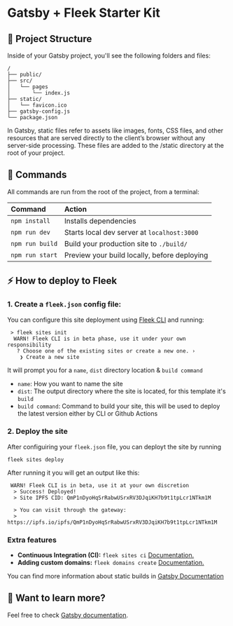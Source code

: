 # Gatsby + Fleek Starter Kit



## 🚀 Project Structure

Inside of your Gatsby project, you'll see the following folders and files:

```
/
├── public/
├── src/
│   └── pages
│       └── index.js
├── static/
│   └── favicon.ico
├── gatsby-config.js
└── package.json
```

In Gatsby, static files refer to assets like images, fonts, CSS files, and other resources that are served directly to the client’s browser without any server-side processing. These files are added to the /static directory at the root of your project.

## 🧞 Commands

All commands are run from the root of the project, from a terminal:

| Command         | Action                                       |
| :-------------- | :------------------------------------------- |
| `npm install`   | Installs dependencies                        |
| `npm run dev`   | Starts local dev server at `localhost:3000`  |
| `npm run build` | Build your production site to `./build/`     |
| `npm run start` | Preview your build locally, before deploying |

## ⚡ How to deploy to Fleek

### 1. Create a `fleek.json` config file:

You can configure this site deployment using [Fleek CLI]() and running:

```
 > fleek sites init
  WARN! Fleek CLI is in beta phase, use it under your own responsibility
   ? Choose one of the existing sites or create a new one. ›
    ❯ Create a new site
```

It will prompt you for a `name`, `dist` directory location & `build command`

- `name`: How you want to name the site
- `dist`: The output directory where the site is located, for this template it's `build`
- `build command`: Command to build your site, this will be used to deploy the latest version either by CLI or Github Actions

### 2. Deploy the site

After configuiring your `fleek.json` file, you can deployt the site by running

```
fleek sites deploy
```

After running it you will get an output like this:

```
 WARN! Fleek CLI is in beta, use it at your own discretion
  > Success! Deployed!
  > Site IPFS CID: QmP1nDyoHqSrRabwUSrxRV3DJqiKH7b9t1tpLcr1NTkm1M

  > You can visit through the gateway:
  > https://ipfs.io/ipfs/QmP1nDyoHqSrRabwUSrxRV3DJqiKH7b9t1tpLcr1NTkm1M
```

### Extra features

- **Continuous Integration (CI):** `fleek sites ci` [Documentation.](https://docs.fleek.xyz/services/sites/#continuous-integration-ci)
- **Adding custom domains:** `fleek domains create` [Documentation.](https://docs.fleek.xyz/services/domains/)


You can find more information about static builds in [Gatsby Documentation](https://remix-ssg.pages.dev/docs/quick-start)

## 👀 Want to learn more?

Feel free to check [Gatsby documentation](https://www.gatsbyjs.com/docs/conceptual/rendering-options/#static-site-generation-ssg).